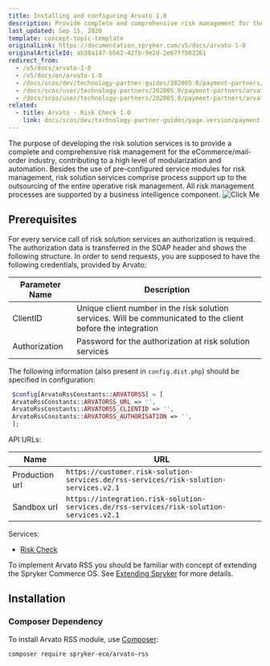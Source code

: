 ```yaml
---
title: Installing and configuring Arvato 1.0
description: Provide complete and comprehensive risk management for the eCommerce/mail-order industry, contributing to a high level of modularization and automation.
last_updated: Sep 15, 2020
template: concept-topic-template
originalLink: https://documentation.spryker.com/v5/docs/arvato-1-0
originalArticleId: ab38a147-b562-42fb-9e2d-2e67ff083261
redirect_from:
  - /v5/docs/arvato-1-0
  - /v5/docs/en/arvato-1-0
  - /docs/scos/dev/technology-partner-guides/202005.0/payment-partners/arvato/v.1.0/arvato-risk-solution-services-integration-1.0.html
  - /docs/scos/user/technology-partners/202005.0/payment-partners/arvato/v.1.0/arvato-risk-solution-services-integration-1.0.html
  - /docs/scos/user/technology-partners/202005.0/payment-partners/arvato/arvato-risk-solution-services-integration.html
related:
  - title: Arvato - Risk Check 1.0
    link: docs/scos/dev/technology-partner-guides/page.version/payment-partners/arvato/v.1.0/arvato-risk-check-1.0.html
---
```


The purpose of developing the risk solution services is to provide a complete and comprehensive risk management for the eCommerce/mail-order industry, contributing to a high level of modularization and automation. Besides the use of pre-configured service modules for risk management, risk solution services comprise process support up to the outsourcing of the entire operative risk management. All risk management processes are supported by a business intelligence component.
![Click Me](https://spryker.s3.eu-central-1.amazonaws.com/docs/Technology+Partners/Payment+Partners/Arvato/arvato-rss-overview.png)

## Prerequisites
For every service call of risk solution services an authorization is required.
The authorization data is transferred in the SOAP header and shows the following structure.
In order to send requests, you are supposed to have the following credentials, provided by Arvato:

| Parameter Name | Description |
| --- | --- |
| ClientID | Unique client number in the risk solution services. Will be communicated to the client before the integration |
| Authorization | Password for the authorization at risk solution services |

The following information (also present in `config.dist.php`) should be specified in configuration:
```php
 $config[ArvatoRssConstants::ARVATORSS] = [
 ArvatoRssConstants::ARVATORSS_URL => '',
 ArvatoRssConstants::ARVATORSS_CLIENTID => '',
 ArvatoRssConstants::ARVATORSS_AUTHORISATION => '',
 ];
 ```

API URLs:

|Name  |URL  |
| --- | --- |
| Production url |`https://customer.risk-solution-services.de/rss-services/risk-solution-services.v2.1`  |
| Sandbox url |`https://integration.risk-solution-services.de/rss-services/risk-solution-services.v2.1`  |

Services:
* [Risk Check](/docs/scos/user/technology-partners/{{page.version}}/payment-partners/arvato/v.1.0/arvato-risk-check-1.0.html)

To implement Arvato RSS you should be familiar with concept of extending the Spryker Commerce OS. See [Extending Spryker](/docs/scos/dev/back-end-development/extending-spryker/development-strategies/spryker-os-module-customisation/extending-a-core-module-that-is-used-by-another.html) for more details.

## Installation

### Composer Dependency

To install Arvato RSS module, use [Composer](https://getcomposer.org/):

```
composer require spryker-eco/arvato-rss
```
